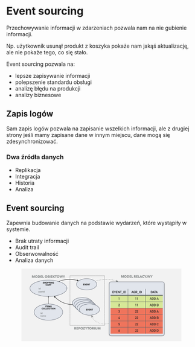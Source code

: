 # Event sourcing

Przechowywanie informacji w zdarzeniach pozwala nam na nie gubienie informacji.

Np. użytkownik usunął produkt z koszyka pokaże nam jakąś aktualizację, ale nie pokaże tego, co się stało.

Event sourcing pozwala na:

* lepsze zapisywanie informacji
* polepszenie standardu obsługi
* analizę błędu na produkcji
* analizy biznesowe

## Zapis logów

Sam zapis logów pozwala na zapisanie wszelkich informacji, ale z drugiej strony jeśli mamy zapisane dane w innym miejscu, dane mogą się zdesynchronizować.

### Dwa źródła danych

* Replikacja&#x20;
* Integracja&#x20;
* Historia&#x20;
* Analiza

## Event sourcing

Zapewnia budowanie danych na podstawie wydarzeń, które wystąpiły w systemie.

* Brak utraty informacji&#x20;
* Audit trail&#x20;
* Obserwowalność&#x20;
* Analiza danych

<figure><img src="../.gitbook/assets/Zrzut ekranu 2022-10-13 o 14.53.58.png" alt=""><figcaption></figcaption></figure>
